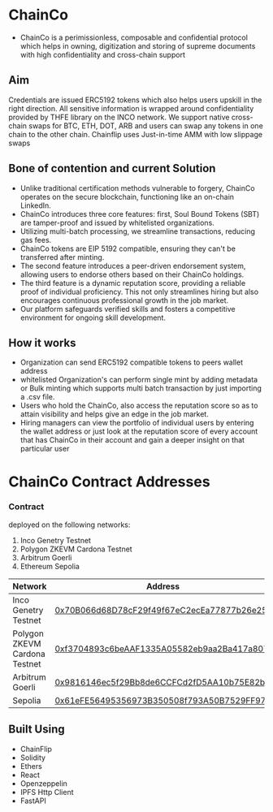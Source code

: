 # ChainCo
  - ChainCo is a perimissionless, composable and confidential protocol which helps in owning, digitization and storing of supreme documents with high confidentiality and cross-chain support 

## Aim

Credentials are issued ERC5192 tokens which also helps users upskill in the right direction. All sensitive information is wrapped around confidentiality provided by THFE library on the INCO network. We support native cross-chain swaps for BTC, ETH, DOT, ARB and users can swap any tokens in one chain to the other chain. Chainflip uses Just-in-time AMM with low slippage swaps

## Bone of contention and current Solution

  - Unlike traditional certification methods vulnerable to forgery, 
ChainCo operates on the secure blockchain, functioning like an on-chain LinkedIn. 
  - ChainCo introduces three core features: first, Soul Bound Tokens (SBT) are tamper-proof and issued by whitelisted organizations. 
  - Utilizing multi-batch processing, we streamline transactions, reducing gas fees. 
  - ChainCo tokens are EIP 5192 compatible, ensuring they can't be transferred after minting. 
  - The second feature introduces a peer-driven endorsement system, allowing users to endorse others based on their ChainCo holdings. 
  - The third feature is a dynamic reputation score, providing a reliable proof of individual proficiency. This not only streamlines hiring but also encourages continuous professional growth in the job market.
  - Our platform safeguards verified skills and fosters a competitive environment for ongoing skill development.

## How it works
  - Organization can send ERC5192 compatible tokens to peers wallet address
  - whitelisted Organization's can perform single mint by adding metadata or Bulk minting which supports multi batch transaction by just importing a .csv file.
  - Users who hold the ChainCo, also access the reputation score so as to attain visibility and helps give an edge in the job market.
  - Hiring managers can view the portfolio of individual users by entering the wallet address or just look at the reputation score of every account that has ChainCo in their account and gain a deeper insight on that particular user

# ChainCo Contract Addresses

### Contract 
deployed on the following networks:

1. Inco Genetry Testnet
2. Polygon ZKEVM Cardona Testnet
3. Arbitrum Goerli
7. Ethereum Sepolia

| Network | Address |
| --- | --- |
| Inco Genetry Testnet | [0x70B066d68D78cF29f49f67eC2ecEa77877b26e25](explorer.testnet.inco.org/address/0x70B066d68D78cF29f49f67eC2ecEa77877b26e25) |
| Polygon ZKEVM Cardona Testnet | [0xf3704893c6beAAF1335A05582eb9aa2Ba417a807](https://cardona-zkevm.polygonscan.com/tx/0x85346463083111dc26e90d96b004e9200a4ded53fa64698137d36ab20667ba0b) |
| Arbitrum Goerli | [0x9816146ec5f29Bb8de6CCFCd2fD5AA10b75E82bA](https://https://goerli.arbiscan.io//address/0x9816146ec5f29Bb8de6CCFCd2fD5AA10b75E82bA) |
| Sepolia | [0x61eFE56495356973B350508f793A50B7529FF978](https://https://goerli.arbiscan.io//address/0x61eFE56495356973B350508f793A50B7529FF978) |

## Built Using  
  - ChainFlip
  - Solidity
  - Ethers
  - React
  - Openzeppelin
  - IPFS Http Client
  - FastAPI
